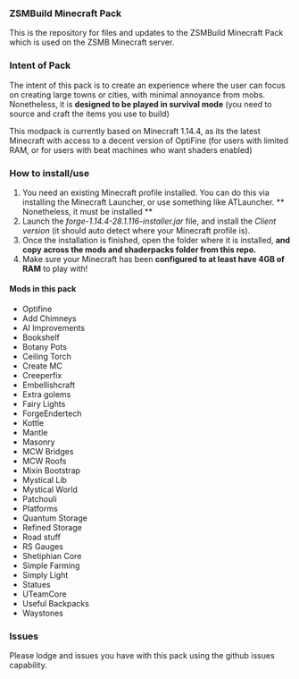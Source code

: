 ### ZSMBuild Minecraft Pack

This is the repository for files and updates to the ZSMBuild Minecraft Pack which is used on the ZSMB Minecraft server. 

### Intent of Pack
The intent of this pack is to create an experience where the user can focus on creating large towns or cities, with minimal annoyance from mobs.   Nonetheless, it is **designed to be played in survival mode** (you need to source and craft the items you use to build)

This modpack is currently based on Minecraft 1.14.4, as its the latest Minecraft with  access to a decent version of OptiFine (for users with limited RAM, or for users with beat machines who want shaders enabled)

### How to install/use
1. You need an existing Minecraft profile installed.  You can do this via installing the Minecraft Launcher, or use something like ATLauncher. ** Nonetheless, it must be installed **
1. Launch the *forge-1.14.4-28.1.116-installer.jar* file, and install the *Client version* (it should auto detect where your Minecraft profile is).
1. Once the installation is finished, open the folder where it is installed, **and copy across the mods and shaderpacks folder from this repo.**
1. Make sure your Minecraft has been **configured to at least have 4GB of RAM** to play with!

#### Mods in this pack
- Optifine
- Add Chimneys
- AI Improvements
- Bookshelf
- Botany Pots
- Ceiling Torch
- Create MC
- Creeperfix
- Embellishcraft
- Extra golems
- Fairy Lights
- ForgeEndertech
- Kottle
- Mantle
- Masonry
- MCW Bridges
- MCW Roofs
- Mixin Bootstrap
- Mystical Lib
- Mystical World
- Patchouli
- Platforms
- Quantum Storage
- Refined Storage
- Road stuff
- RS Gauges
- Shetiphian Core
- Simple Farming
- Simply Light
- Statues
- UTeamCore
- Useful Backpacks
- Waystones

### Issues
Please lodge and issues you have with this pack using the github issues capability.
